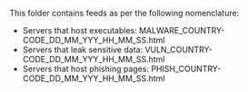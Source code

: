 This folder contains feeds as per the following nomenclature:
- Servers that host executables: MALWARE_COUNTRY-CODE_DD_MM_YYY_HH_MM_SS.html
- Servers that leak sensitive data: VULN_COUNTRY-CODE_DD_MM_YYY_HH_MM_SS.html
- Servers that host phishing pages: PHISH_COUNTRY-CODE_DD_MM_YYY_HH_MM_SS.html

